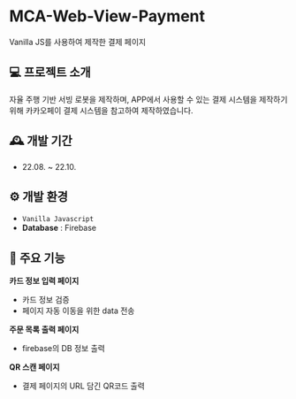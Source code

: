 # MCA-Web-View-Payment
Vanilla JS를 사용하여 제작한 결제 페이지

## 💻 프로젝트 소개
자율 주행 기반 서빙 로봇을 제작하며, APP에서 사용할 수 있는 결제 시스템을 제작하기 위해
카카오페이 결제 시스템을 참고하여 제작하였습니다.

## 🕰️ 개발 기간
- 22.08. ~ 22.10.

## ⚙️ 개발 환경
- ``Vanilla Javascript``
- **Database** : Firebase

## 📌 주요 기능
**카드 정보 입력 페이지**
- 카드 정보 검증
- 페이지 자동 이동을 위한 data 전송

**주문 목록 출력 페이지**
- firebase의 DB 정보 출력

**QR 스캔 페이지**
- 결제 페이지의 URL 담긴 QR코드 출력
